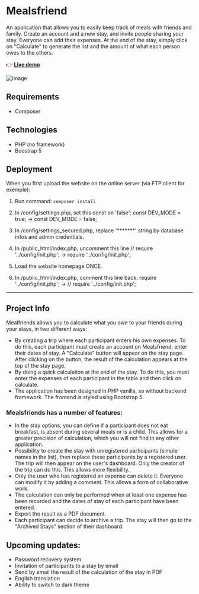 # Mealsfriend

An application that allows you to easily keep track of meals with friends and family. Create an account and a new stay, and invite people sharing your stay. Everyone can add their expenses. At the end of the stay, simply click on "Calculate" to generate the list and the amount of what each person owes to the others.

👉 [**Live demo**](https://https://mealsfriend.net)

![image](https://user-images.githubusercontent.com/45925914/176819123-b05e5489-d99f-4141-b4b4-5bb595522657.png)

## Requirements

- Composer

## Technologies

- PHP (no framework)
- Boostrap 5

## Deployment

When you first upload the website on the online server (via FTP client for exemple):

1. Run command: `composer install`

2. In /config/settings.php, set this const on 'false':
const DEV_MODE = true;
-> const DEV_MODE = false;

3. In /config/settings_secured.php, replace '*******' string by database infos and admin credentials.

4. In /public_html/index.php, uncomment this line
// require '../config/init.php';
-> require '../config/init.php';

5. Load the website homepage ONCE.

6. In /public_html/index.php, comment this line back:
require '../config/init.php';
-> // require '../config/init.php';

---------

## Project Info

Mealfriends allows you to calculate what you owe to your friends during your stays, in two different ways:
- By creating a trip where each participant enters his own expenses. To do this, each participant must create an account on Mealsfriend, enter their dates of stay. A "Calculate" button will appear on the stay page. After clicking on the button, the result of the calculation appears at the top of the stay page.
- By doing a quick calculation at the end of the stay. To do this, you must enter the expenses of each participant in the table and then click on calculate.
- The application has been designed in PHP vanilla, so without backend framework. The frontend is styled using Bootstrap 5.

### Mealsfriends has a number of features:
- In the stay options, you can define if a participant does not eat breakfast, is absent during several meals or is a child. This allows for a greater precision of calculation, which you will not find in any other application.
- Possibility to create the stay with unregistered participants (simple names in the list), then replace these participants by a registered user. The trip will then appear on the user's dashboard. Only the creator of the trip can do this. This allows more flexibility.
- Only the user who has registered an expense can delete it. Everyone can modify it by adding a comment. This allows a form of collaborative work.
- The calculation can only be performed when at least one expense has been recorded and the dates of stay of each participant have been entered.
- Export the result as a PDF document.
- Each participant can decide to archive a trip. The stay will then go to the "Archived Stays" section of their dashboard.

## Upcoming updates:
- Password recovery system
- Invitation of participants to a stay by email
- Send by email the result of the calculation of the stay in PDF
- English translation
- Ability to switch to dark theme

